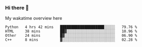 ### Hi there 👋

<!--
**Jassy930/Jassy930** is a ✨ _special_ ✨ repository because its `README.md` (this file) appears on your GitHub profile.

Here are some ideas to get you started:

- 🔭 I’m currently working on ...
- 🌱 I’m currently learning ...
- 👯 I’m looking to collaborate on ...
- 🤔 I’m looking for help with ...
- 💬 Ask me about ...
- 📫 How to reach me: ...
- 😄 Pronouns: ...
- ⚡ Fun fact: ...
-->

My wakatime overview here
<!--START_SECTION:waka-->
```text
Python   4 hrs 42 mins   ████████████████████░░░░░   79.76 % 
HTML     38 mins         ██▓░░░░░░░░░░░░░░░░░░░░░░   10.96 % 
Other    24 mins         █▓░░░░░░░░░░░░░░░░░░░░░░░   06.90 % 
C++      8 mins          ▓░░░░░░░░░░░░░░░░░░░░░░░░   02.28 % 
```
<!--END_SECTION:waka-->
